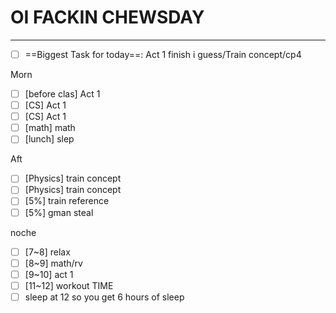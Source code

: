 # OI FACKIN CHEWSDAY
---
- [ ] ==Biggest Task for today==: Act 1 finish i guess/Train concept/cp4

Morn
- [ ] [before clas] Act 1
- [ ] [CS] Act 1
- [ ] [CS] Act 1
- [ ] [math] math
- [ ] [lunch] slep

Aft
- [ ] [Physics] train concept
- [ ] [Physics] train concept
- [ ] [5%] train reference
- [ ] [5%] gman steal

noche
- [ ] [7~8] relax
- [ ] [8~9] math/rv
- [ ] [9~10] act 1
- [ ] [11~12] workout TIME
- [ ] sleep at 12 so you get 6 hours of sleep